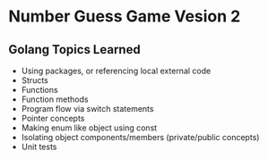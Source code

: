 # Number Guess Game Vesion 2

## Golang Topics Learned
* Using packages, or referencing local external code
* Structs
* Functions
* Function methods
* Program flow via switch statements
* Pointer concepts
* Making enum like object using const
* Isolating object components/members (private/public concepts)
* Unit tests